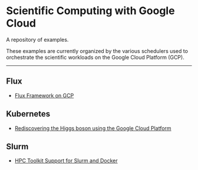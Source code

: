 # Scientific Computing with Google Cloud

A repository of examples.

These examples are currently organized by the various schedulers used to
orchestrate the scientific workloads on the Google Cloud Platform (GCP).

---

## Flux

- [Flux Framework on GCP](/fluxfw-gcp/README.md)


## Kubernetes

- [Rediscovering the Higgs boson using the Google Cloud Platform](higgs/README.md)


## Slurm

- [HPC Toolkit Support for Slurm and Docker](slurm-cookbook/docker/README.md)

